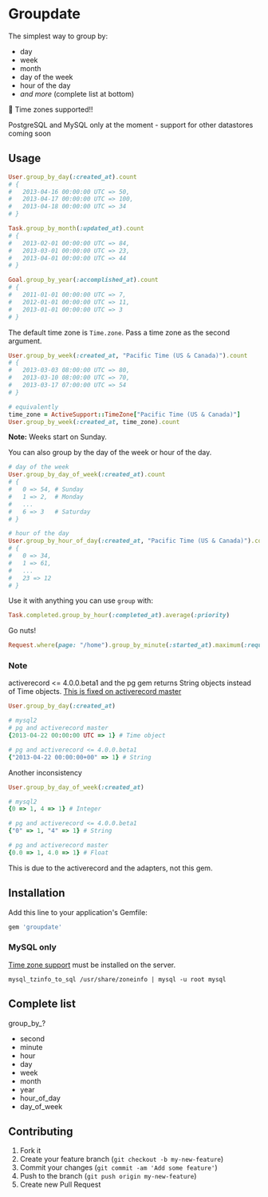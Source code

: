 # Groupdate

The simplest way to group by:

- day
- week
- month
- day of the week
- hour of the day
- *and more* (complete list at bottom)

:tada: Time zones supported!!

PostgreSQL and MySQL only at the moment - support for other datastores coming soon

## Usage

```ruby
User.group_by_day(:created_at).count
# {
#   2013-04-16 00:00:00 UTC => 50,
#   2013-04-17 00:00:00 UTC => 100,
#   2013-04-18 00:00:00 UTC => 34
# }

Task.group_by_month(:updated_at).count
# {
#   2013-02-01 00:00:00 UTC => 84,
#   2013-03-01 00:00:00 UTC => 23,
#   2013-04-01 00:00:00 UTC => 44
# }

Goal.group_by_year(:accomplished_at).count
# {
#   2011-01-01 00:00:00 UTC => 7,
#   2012-01-01 00:00:00 UTC => 11,
#   2013-01-01 00:00:00 UTC => 3
# }
```

The default time zone is `Time.zone`.  Pass a time zone as the second argument.

```ruby
User.group_by_week(:created_at, "Pacific Time (US & Canada)").count
# {
#   2013-03-03 08:00:00 UTC => 80,
#   2013-03-10 08:00:00 UTC => 70,
#   2013-03-17 07:00:00 UTC => 54
# }

# equivalently
time_zone = ActiveSupport::TimeZone["Pacific Time (US & Canada)"]
User.group_by_week(:created_at, time_zone).count
```

**Note:** Weeks start on Sunday.

You can also group by the day of the week or hour of the day.

```ruby
# day of the week
User.group_by_day_of_week(:created_at).count
# {
#   0 => 54, # Sunday
#   1 => 2,  # Monday
#   ...
#   6 => 3   # Saturday
# }

# hour of the day
User.group_by_hour_of_day(:created_at, "Pacific Time (US & Canada)").count
# {
#   0 => 34,
#   1 => 61,
#   ...
#   23 => 12
# }
```

Use it with anything you can use `group` with:

```ruby
Task.completed.group_by_hour(:completed_at).average(:priority)
```

Go nuts!

```ruby
Request.where(page: "/home").group_by_minute(:started_at).maximum(:request_time)
```

### Note

activerecord <= 4.0.0.beta1 and the pg gem returns String objects instead of Time objects.
[This is fixed on activerecord master](https://github.com/rails/rails/commit/2cc09441c2de57b024b11ba666ba1e72c2b20cfe)

```ruby
User.group_by_day(:created_at)

# mysql2
# pg and activerecord master
{2013-04-22 00:00:00 UTC => 1} # Time object

# pg and activerecord <= 4.0.0.beta1
{"2013-04-22 00:00:00+00" => 1} # String
```

Another inconsistency

```ruby
User.group_by_day_of_week(:created_at)

# mysql2
{0 => 1, 4 => 1} # Integer

# pg and activerecord <= 4.0.0.beta1
{"0" => 1, "4" => 1} # String

# pg and activerecord master
{0.0 => 1, 4.0 => 1} # Float
```

This is due to the activerecord and the adapters, not this gem.

## Installation

Add this line to your application's Gemfile:

```ruby
gem 'groupdate'
```

### MySQL only

[Time zone support](http://dev.mysql.com/doc/refman/5.6/en/time-zone-support.html) must be installed on the server.

```
mysql_tzinfo_to_sql /usr/share/zoneinfo | mysql -u root mysql
```

## Complete list

group_by_?

- second
- minute
- hour
- day
- week
- month
- year
- hour_of_day
- day_of_week

## Contributing

1. Fork it
2. Create your feature branch (`git checkout -b my-new-feature`)
3. Commit your changes (`git commit -am 'Add some feature'`)
4. Push to the branch (`git push origin my-new-feature`)
5. Create new Pull Request

